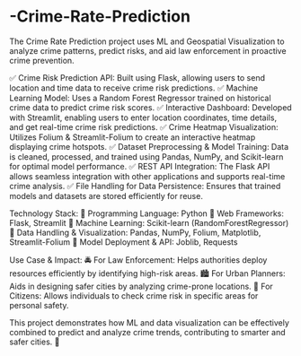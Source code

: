 # -Crime-Rate-Prediction
The Crime Rate Prediction project uses ML and Geospatial Visualization to analyze crime patterns, predict risks, and aid law enforcement in proactive crime prevention. 

✅ Crime Risk Prediction API: Built using Flask, allowing users to send location and time data to receive crime risk predictions.
✅ Machine Learning Model: Uses a Random Forest Regressor trained on historical crime data to predict crime risk scores.
✅ Interactive Dashboard: Developed with Streamlit, enabling users to enter location coordinates, time details, and get real-time crime risk predictions.
✅ Crime Heatmap Visualization: Utilizes Folium & Streamlit-Folium to create an interactive heatmap displaying crime hotspots.
✅ Dataset Preprocessing & Model Training: Data is cleaned, processed, and trained using Pandas, NumPy, and Scikit-learn for optimal model performance.
✅ REST API Integration: The Flask API allows seamless integration with other applications and supports real-time crime analysis.
✅ File Handling for Data Persistence: Ensures that trained models and datasets are stored efficiently for reuse.

Technology Stack:
🔹 Programming Language: Python
🔹 Web Frameworks: Flask, Streamlit
🔹 Machine Learning: Scikit-learn (RandomForestRegressor)
🔹 Data Handling & Visualization: Pandas, NumPy, Folium, Matplotlib, Streamlit-Folium
🔹 Model Deployment & API: Joblib, Requests

Use Case & Impact:
🚔 For Law Enforcement: Helps authorities deploy resources efficiently by identifying high-risk areas.
🏙️ For Urban Planners: Aids in designing safer cities by analyzing crime-prone locations.
📌 For Citizens: Allows individuals to check crime risk in specific areas for personal safety.

This project demonstrates how ML and data visualization can be effectively combined to predict and analyze crime trends, contributing to smarter and safer cities. 🚀
